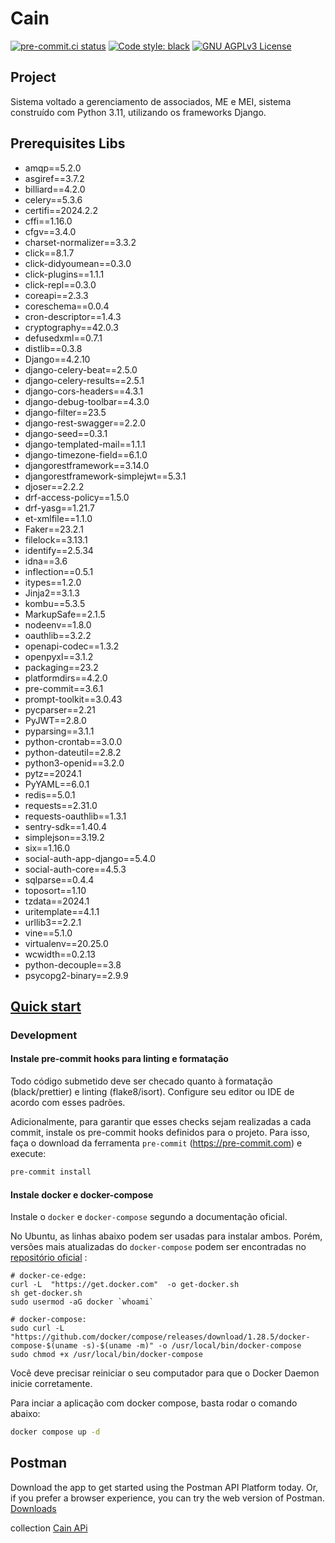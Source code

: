 # Cain
[![pre-commit.ci status](https://results.pre-commit.ci/badge/github/cookiecutter/cookiecutter-django/master.svg)](https://results.pre-commit.ci/latest/github/enan-meneses/cain/main)
[![Code style: black](https://img.shields.io/badge/code%20style-black-000000.svg)](https://github.com/ambv/black)
[![GNU AGPLv3 License](https://img.shields.io/badge/License-MIT-green.svg)](https://choosealicense.com/licenses/agpl-3.0/)


## Project

Sistema voltado a gerenciamento de associados, ME e MEI, sistema construído com Python 3.11, utilizando os frameworks Django.

## Prerequisites Libs

- amqp==5.2.0
- asgiref==3.7.2
- billiard==4.2.0
- celery==5.3.6
- certifi==2024.2.2
- cffi==1.16.0
- cfgv==3.4.0
- charset-normalizer==3.3.2
- click==8.1.7
- click-didyoumean==0.3.0
- click-plugins==1.1.1
- click-repl==0.3.0
- coreapi==2.3.3
- coreschema==0.0.4
- cron-descriptor==1.4.3
- cryptography==42.0.3
- defusedxml==0.7.1
- distlib==0.3.8
- Django==4.2.10
- django-celery-beat==2.5.0
- django-celery-results==2.5.1
- django-cors-headers==4.3.1
- django-debug-toolbar==4.3.0
- django-filter==23.5
- django-rest-swagger==2.2.0
- django-seed==0.3.1
- django-templated-mail==1.1.1
- django-timezone-field==6.1.0
- djangorestframework==3.14.0
- djangorestframework-simplejwt==5.3.1
- djoser==2.2.2
- drf-access-policy==1.5.0
- drf-yasg==1.21.7
- et-xmlfile==1.1.0
- Faker==23.2.1
- filelock==3.13.1
- identify==2.5.34
- idna==3.6
- inflection==0.5.1
- itypes==1.2.0
- Jinja2==3.1.3
- kombu==5.3.5
- MarkupSafe==2.1.5
- nodeenv==1.8.0
- oauthlib==3.2.2
- openapi-codec==1.3.2
- openpyxl==3.1.2
- packaging==23.2
- platformdirs==4.2.0
- pre-commit==3.6.1
- prompt-toolkit==3.0.43
- pycparser==2.21
- PyJWT==2.8.0
- pyparsing==3.1.1
- python-crontab==3.0.0
- python-dateutil==2.8.2
- python3-openid==3.2.0
- pytz==2024.1
- PyYAML==6.0.1
- redis==5.0.1
- requests==2.31.0
- requests-oauthlib==1.3.1
- sentry-sdk==1.40.4
- simplejson==3.19.2
- six==1.16.0
- social-auth-app-django==5.4.0
- social-auth-core==4.5.3
- sqlparse==0.4.4
- toposort==1.10
- tzdata==2024.1
- uritemplate==4.1.1
- urllib3==2.2.1
- vine==5.1.0
- virtualenv==20.25.0
- wcwidth==0.2.13
- python-decouple==3.8
- psycopg2-binary==2.9.9



 ## [Quick start](#quickstart)


### Development

#### Instale pre-commit hooks para linting e formatação

Todo código submetido deve ser checado quanto à formatação (black/prettier) e linting (flake8/isort).
Configure seu editor ou IDE de acordo com esses padrões.

Adicionalmente, para garantir que esses checks sejam realizadas a cada commit, instale os pre-commit hooks definidos para o projeto.
Para isso, faça o download da ferramenta `pre-commit` (https://pre-commit.com) e execute:

```sh
pre-commit install
```

#### Instale docker e docker-compose

Instale o `docker` e `docker-compose` segundo a documentação oficial.

No Ubuntu, as linhas abaixo podem ser usadas para instalar ambos.
Porém, versões mais atualizadas do `docker-compose` podem ser encontradas no [repositório oficial](https://github.com/docker/compose) :

```
# docker-ce-edge:
curl -L  "https://get.docker.com"  -o get-docker.sh
sh get-docker.sh
sudo usermod -aG docker `whoami`

# docker-compose:
sudo curl -L "https://github.com/docker/compose/releases/download/1.28.5/docker-compose-$(uname -s)-$(uname -m)" -o /usr/local/bin/docker-compose
sudo chmod +x /usr/local/bin/docker-compose
```

Você deve precisar reiniciar o seu computador para que o Docker Daemon inicie corretamente.

Para inciar a aplicação com docker compose, basta rodar o comando abaixo:

```sh
docker compose up -d
```

## Postman

Download the app to get started using the Postman API Platform today. Or, if you prefer a browser experience, you can try the web version of Postman. [Downloads](https://www.postman.com/downloads/)

collection [Cain APi](https://gist.github.com/renan-meneses/182e297d5f84f887a1e293aed9bfcd9a)


